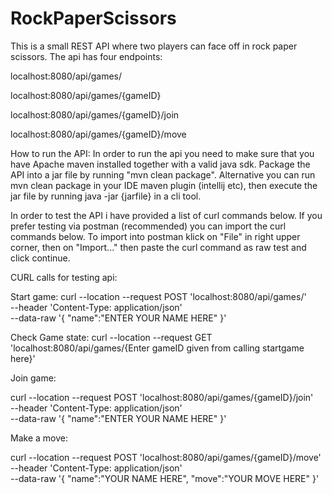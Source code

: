 # RockPaperScissors
This is a small REST API where two players can face off in rock paper scissors. The api has four endpoints:

localhost:8080/api/games/

localhost:8080/api/games/{gameID}

localhost:8080/api/games/{gameID}/join

localhost:8080/api/games/{gameID}/move


How to run the API:
In order to run the api you need to make sure that you have Apache maven installed together with a valid java sdk.
Package the API into a jar file by running "mvn clean package". Alternative you can run mvn clean package in your IDE maven plugin (intellij etc), then execute the jar file by running java -jar {jarfile} in a cli tool.

In order to test the API i have provided a list of curl commands below. If you prefer testing via postman (recommended) you can import the curl commands below.
To import into postman klick on "File" in right upper corner, then on "Import..." then paste the curl command as raw test and click continue.


CURL calls for testing api:

Start game:
curl --location --request POST 'localhost:8080/api/games/' \
--header 'Content-Type: application/json' \
--data-raw '{
    "name":"ENTER YOUR NAME HERE"
}'

Check Game state: 
curl --location --request GET 'localhost:8080/api/games/{Enter gameID given from calling startgame here}'

Join game:

curl --location --request POST 'localhost:8080/api/games/{gameID}/join' \
--header 'Content-Type: application/json' \
--data-raw '{
    "name":"ENTER YOUR NAME HERE"
}'

Make a move: 

curl --location --request POST 'localhost:8080/api/games/{gameID}/move' \
--header 'Content-Type: application/json' \
--data-raw '{
    "name":"YOUR NAME HERE",
    "move":"YOUR MOVE HERE"
}'
